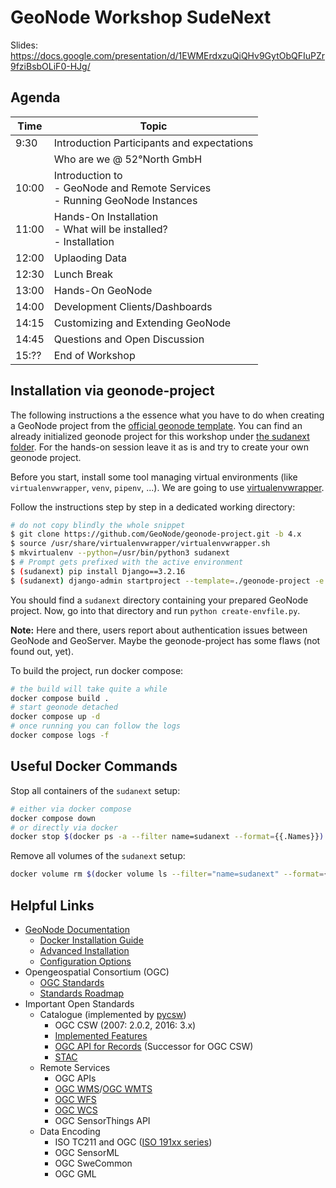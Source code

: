 # GeoNode Workshop SudeNext

Slides: https://docs.google.com/presentation/d/1EWMErdxzuQiQHv9GytObQFIuPZr9fziBsbOLiF0-HJg/

## Agenda

| Time | Topic |
|------|-------|
| 9:30 | Introduction Participants and expectations |
|      | Who are we @ 52°North GmbH|
| 10:00 | Introduction to <br/> - GeoNode and Remote Services <br/> - Running GeoNode Instances|
| 11:00 | Hands-On Installation <br/> - What will be installed? <br/> - Installation
| 12:00 | Uplaoding Data |
| 12:30 | Lunch Break |
| 13:00 | Hands-On GeoNode |
| 14:00 | Development Clients/Dashboards |
| 14:15 | Customizing and Extending GeoNode |
| 14:45 | Questions and Open Discussion |
| 15:?? | End of Workshop |


## Installation via geonode-project

The following instructions a the essence what you have to do when creating a GeoNode project from the [official geonode template](https://github.com/GeoNode/geonode-project). You can find an already initialized geonode project for this workshop under [the sudanext folder](sudanext). 
For the hands-on session leave it as is and try to create your own geonode project. 

Before you start, install some tool managing virtual environments (like `virtualenvwrapper`, `venv`, `pipenv`, ...). We are going to use [virtualenvwrapper](https://virtualenvwrapper.readthedocs.io/en/latest/).

Follow the instructions step by step in a dedicated working directory:

```sh
# do not copy blindly the whole snippet 
$ git clone https://github.com/GeoNode/geonode-project.git -b 4.x
$ source /usr/share/virtualenvwrapper/virtualenvwrapper.sh
$ mkvirtualenv --python=/usr/bin/python3 sudanext
$ # Prompt gets prefixed with the active environment
$ (sudanext) pip install Django==3.2.16
$ (sudanext) django-admin startproject --template=./geonode-project -e py,sh,md,rst,json,yml,ini,env,sample,properties -n monitoring-cron -n Dockerfile sudanext
```

You should find a `sudanext` directory containing your prepared GeoNode project. Now, go into that directory and run `python create-envfile.py`.

**Note:** Here and there, users report about authentication issues between GeoNode and GeoServer. Maybe the geonode-project has some flaws (not found out, yet).

To build the project, run docker compose:

```sh
# the build will take quite a while
docker compose build .
# start geonode detached
docker compose up -d
# once running you can follow the logs
docker compose logs -f
```

## Useful Docker Commands

Stop all containers of the `sudanext` setup:

```sh
# either via docker compose
docker compose down
# or directly via docker
docker stop $(docker ps -a --filter name=sudanext --format={{.Names}})
```

Remove all volumes of the `sudanext` setup:

```sh
docker volume rm $(docker volume ls --filter="name=sudanext" --format={{.Name}})
```


## Helpful Links

* [GeoNode Documentation](https://readthedocs.org/projects/geonode-documentation/)
  * [Docker Installation Guide](https://docs.geonode.org/en/4.x/install/basic/index.html)
  * [Advanced Installation](https://docs.geonode.org/en/4.x/install/advanced/index.html) 
  * [Configuration Options](https://docs.geonode.org/en/4.x/basic/settings/index.html#settings)
* Opengeospatial Consortium (OGC)
  * [OGC Standards](https://www.ogc.org/docs/is)
  * [Standards Roadmap](https://www.ogc.org/roadmap)
* Important Open Standards
  * Catalogue (implemented by [pycsw](https://docs.pycsw.org/))
    * OGC CSW (2007: 2.0.2, 2016: 3.x)
    * [Implemented Features](https://docs.pycsw.org/en/2.6.1/introduction.html#standards-support)
    * [OGC API for Records](https://ogcapi.ogc.org/records/) (Successor for OGC CSW)
    * [STAC](https://docs.pycsw.org/en/latest/stac.html)
  * Remote Services
    * OGC APIs
    * [OGC WMS](https://www.ogc.org/standards/wms)/[OGC WMTS](https://www.ogc.org/standards/wmts)
    * [OGC WFS](https://www.ogc.org/standards/wfs)
    * [OGC WCS](https://www.ogc.org/standards/wcs)
    * OGC SensorThings API
  * Data Encoding
    * ISO TC211 and OGC ([ISO 191xx series](https://en.wikipedia.org/wiki/List_of_International_Organization_for_Standardization_standards,_18000-19999#ISO_19000_%E2%80%93_ISO_19999))
    * OGC SensorML
    * OGC SweCommon
    * OGC GML